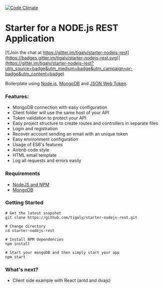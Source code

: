 [![Code Climate](https://codeclimate.com/github/tigaly/starter-nodejs-rest/badges/gpa.svg)](https://codeclimate.com/github/tigaly/starter-nodejs-rest)

Starter for a NODE.js REST Application
=======================

[![Join the chat at https://gitter.im/tigaly/starter-nodejs-rest](https://badges.gitter.im/tigaly/starter-nodejs-rest.svg)](https://gitter.im/tigaly/starter-nodejs-rest?utm_source=badge&utm_medium=badge&utm_campaign=pr-badge&utm_content=badge)

Boilerplate using [Node.js](https://nodejs.org/), [MongoDB](https://www.mongodb.com/) and [JSON Web Token](https://jwt.io/).

### Features:
* MongoDB connection with easy configuration
* Client folder will use the same host of your API
* Token validation to protect your API
* Easy project structure to create routes and controllers in separate files
* Login and registration
* Recover account sending an email with an unique token
* Easy environment configuration
* Usage of ES6's features
* Airbnb code style
* HTML email template
* Log all requests and errors easily

### Requirements
* [NodeJS and NPM](http://nodejs.org/download)
* [MongoDB](http://www.mongodb.org/downloads)

### Getting Started

    # Get the latest snapshot
    git clone https://github.com/tigaly/starter-nodejs-rest.git
    
    # Change directory
    cd starter-nodejs-rest
    
    # Install NPM dependencies
    npm install
    
    # Start your mongoDB and then simply start your app
    npm start
    
### What's next?

* Client side example with React (antd and dvajs)
